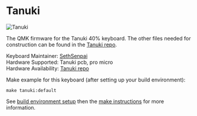# Tanuki

![Tanuki](https://github.com/SethSenpai/Tanuki/blob/master/Img/glamour1.jpg?raw=true)

The QMK firmware for the Tanuki 40% keyboard. The other files needed for construction can be found in the [Tanuki repo](https://github.com/SethSenpai/Tanuki).

Keyboard Maintainer: [SethSenpai](https://github.com/SethSenpai)  
Hardware Supported: Tanuki pcb, pro micro  
Hardware Availability: [Tanuki repo](https://github.com/SethSenpai/Tanuki)

Make example for this keyboard (after setting up your build environment):

    make tanuki:default

See [build environment setup](https://docs.qmk.fm/build_environment_setup.html) then the [make instructions](https://docs.qmk.fm/make_instructions.html) for more information.
